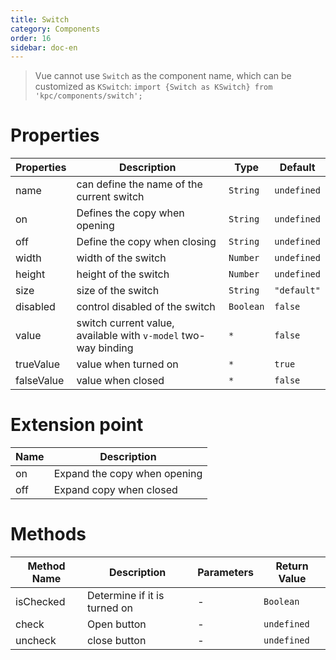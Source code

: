 ```yaml
---
title: Switch
category: Components
order: 16
sidebar: doc-en
---
```


> Vue cannot use `Switch` as the component name, which can be customized as `KSwitch`: 
> `import {Switch as KSwitch} from 'kpc/components/switch';`

# Properties

| Properties | Description | Type |  Default |
| --- | --- | --- | --- |
| name | can define the name of the current switch | `String` | `undefined` |
| on | Defines the copy when opening | `String` | `undefined` |
| off |  Define the copy when closing | `String` | `undefined` |
| width |  width of the switch | `Number` | `undefined` |
| height |  height of the switch | `Number` | `undefined` |
| size |  size of the switch | `String` | `"default"` |
| disabled |  control disabled of the switch | `Boolean` | `false` |
| value | switch current value, available with `v-model` two-way binding | `*` | `false` |
| trueValue | value when turned on | `*` | `true` |
| falseValue | value when closed | `*` | `false` |

# Extension point

| Name | Description |
| --- | --- |
| on | Expand the copy when opening |
| off | Expand copy when closed |


# Methods

| Method Name | Description | Parameters | Return Value |
| --- | --- | --- | --- |
| isChecked |  Determine if it is turned on | - | `Boolean` |
| check | Open button | - | `undefined` |
| uncheck | close button | - | `undefined` |

